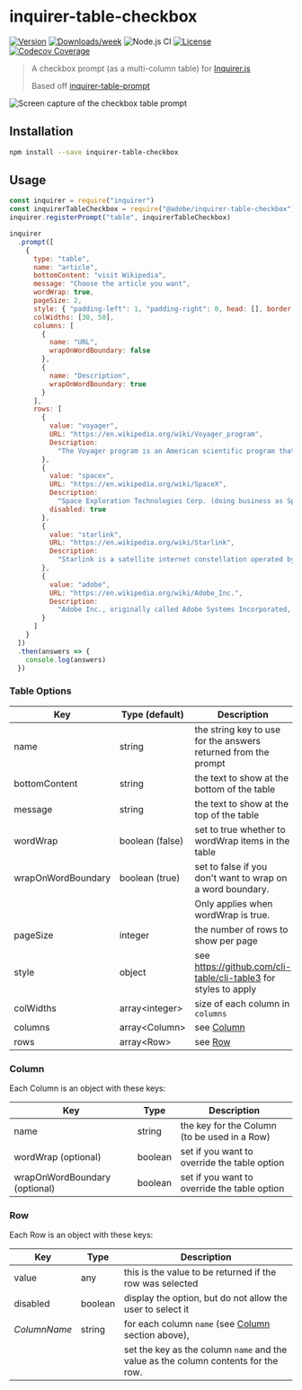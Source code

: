# inquirer-table-checkbox

[![Version](https://img.shields.io/npm/v/@adobe/inquirer-table-checkbox.svg)](https://npmjs.org/package/@adobe/inquirer-table-checkbox)
[![Downloads/week](https://img.shields.io/npm/dw/@adobe/inquirer-table-checkbox.svg)](https://npmjs.org/package/@adobe/inquirer-table-checkbox)
![Node.js CI](https://github.com/adobe/inquirer-table-checkbox/workflows/Node.js%20CI/badge.svg)
[![License](https://img.shields.io/badge/license-ISC-blue.svg)](https://opensource.org/licenses/ISC)
[![Codecov Coverage](https://img.shields.io/codecov/c/github/adobe/inquirer-table-checkbox/master.svg?style=flat-square)](https://codecov.io/gh/adobe/inquirer-table-checkbox/)

> A checkbox prompt (as a multi-column table) for [Inquirer.js](https://github.com/SBoudrias/Inquirer.js)
>
> Based off [inquirer-table-prompt](https://github.com/eduardoboucas/inquirer-table-prompt)

![Screen capture of the checkbox table prompt](screen-capture.gif)

## Installation

```sh
npm install --save inquirer-table-checkbox
```

## Usage

```javascript
const inquirer = require("inquirer")
const inquirerTableCheckbox = require("@adobe/inquirer-table-checkbox")
inquirer.registerPrompt("table", inquirerTableCheckbox)

inquirer
  .prompt([
    {
      type: "table",
      name: "article",
      bottomContent: "visit Wikipedia",
      message: "Choose the article you want",
      wordWrap: true,
      pageSize: 2,
      style: { "padding-left": 1, "padding-right": 0, head: [], border: [] },
      colWidths: [30, 50],
      columns: [
        {
          name: "URL",
          wrapOnWordBoundary: false
        },
        {
          name: "Description",
          wrapOnWordBoundary: true
        }
      ],
      rows: [
        {
          value: "voyager",
          URL: "https://en.wikipedia.org/wiki/Voyager_program",
          Description:
            "The Voyager program is an American scientific program that employs two robotic interstellar probes, Voyager 1 and Voyager 2. They were launched in 1977 to take advantage of a favorable alignment of Jupiter and Saturn, to fly near them while collecting data for transmission back to Earth. After launch the decision was taken to send Voyager 2 near Uranus and Neptune to collect data for transmission back to Earth."
        },
        {
          value: "spacex",
          URL: "https://en.wikipedia.org/wiki/SpaceX",
          Description:
            "Space Exploration Technologies Corp. (doing business as SpaceX) is an American spacecraft manufacturer, space launch provider, and a satellite communications corporation headquartered in Hawthorne, California. SpaceX was founded in 2002 by Elon Musk, with the goal of reducing space transportation costs to enable the colonization of Mars. SpaceX manufactures the Falcon 9 and Falcon Heavy launch vehicles, several rocket engines, Cargo Dragon, crew spacecraft, and Starlink communications satellites.",
          disabled: true
        },
        {
          value: "starlink",
          URL: "https://en.wikipedia.org/wiki/Starlink",
          Description:
            "Starlink is a satellite internet constellation operated by SpaceX, providing satellite Internet access coverage to 40 countries. It also aims for global mobile phone service after 2023. SpaceX started launching Starlink satellites in 2019. As of September 2022, Starlink consists of over 3,000 mass-produced small satellites in low Earth orbit (LEO), which communicate with designated ground transceivers. In total, nearly 12,000 satellites are planned to be deployed, with a possible later extension to 42,000. Starlink provides internet access to over 500,000 subscribers as of June 2022."
        },
        {
          value: "adobe",
          URL: "https://en.wikipedia.org/wiki/Adobe_Inc.",
          Description:
            "Adobe Inc., originally called Adobe Systems Incorporated, is an American multinational computer software company incorporated in Delaware and headquartered in San Jose, California. It has historically specialized in software for the creation and publication of a wide range of content, including graphics, photography, illustration, animation, multimedia/video, motion pictures, and print. Its flagship products include Adobe Photoshop image editing software; Adobe Illustrator vector-based illustration software; Adobe Acrobat Reader and the Portable Document Format (PDF); and a host of tools primarily for audio-visual content creation, editing and publishing. Adobe offered a bundled solution of its products named Adobe Creative Suite, which evolved into a subscription software as a service (SaaS) offering named Adobe Creative Cloud. The company also expanded into digital marketing software and in 2021 was considered one of the top global leaders in Customer Experience Management (CXM)."
        }
      ]
    }
  ])
  .then(answers => {
    console.log(answers)
  })
```

### Table Options

| Key                | Type (default)       | Description                                                     |
|--------------------|----------------------|-----------------------------------------------------------------|
| name               | string               | the string key to use for the answers returned from the prompt  |
| bottomContent      | string               | the text to show at the bottom of the table                     |
| message            | string               | the text to show at the top of the table                        |
| wordWrap           | boolean (false)      | set to true whether to wordWrap items in the table              |
| wrapOnWordBoundary | boolean (true)       | set to false if you don't want to wrap on a word boundary.      |
|                    |                      | Only applies when wordWrap is true.                             |
| pageSize           | integer              | the number of rows to show per page                             |
| style              | object               | see https://github.com/cli-table/cli-table3 for styles to apply |
| colWidths          | array&lt;integer&gt; | size of each column in `columns`                                |
| columns            | array&lt;Column&gt;  | see [Column](#Column)                                           |
| rows               | array&lt;Row&gt;     | see [Row](#Row)                                                 |

### Column

Each Column is an object with these keys:

| Key                           | Type    | Description                                  |
|-------------------------------|---------|----------------------------------------------|
| name                          | string  | the key for the Column (to be used in a Row) |
| wordWrap (optional)           | boolean | set if you want to override the table option |
| wrapOnWordBoundary (optional) | boolean | set if you want to override the table option |

### Row

Each Row is an object with these keys:

| Key          | Type    | Description                                                                        |
|--------------|---------|------------------------------------------------------------------------------------|
| value        | any     | this is the value to be returned if the row was selected                           |
| disabled     | boolean | display the option, but do not allow the user to select it                         |
| *ColumnName* | string  | for each column `name` (see [Column](#Column) section above),                      |
|              |         | set the key as the column `name` and the value as the column contents for the row. |

